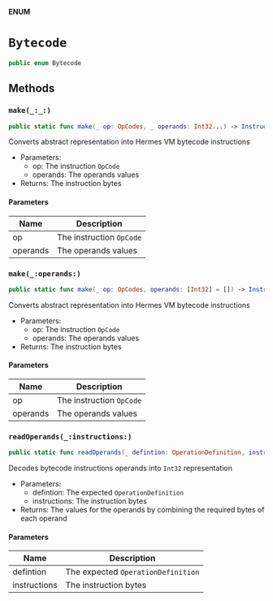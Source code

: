 **ENUM**

# `Bytecode`

```swift
public enum Bytecode
```

## Methods
### `make(_:_:)`

```swift
public static func make(_ op: OpCodes, _ operands: Int32...) -> Instructions
```

Converts abstract representation into Hermes VM bytecode instructions
- Parameters:
  - op: The instruction `OpCode`
  - operands: The operands values
- Returns: The instruction bytes

#### Parameters

| Name | Description |
| ---- | ----------- |
| op | The instruction `OpCode` |
| operands | The operands values |

### `make(_:operands:)`

```swift
public static func make(_ op: OpCodes, operands: [Int32] = []) -> Instructions
```

Converts abstract representation into Hermes VM bytecode instructions
- Parameters:
  - op: The instruction `OpCode`
  - operands: The operands values
- Returns: The instruction bytes

#### Parameters

| Name | Description |
| ---- | ----------- |
| op | The instruction `OpCode` |
| operands | The operands values |

### `readOperands(_:instructions:)`

```swift
public static func readOperands(_ defintion: OperationDefinition, instructions: Instructions) -> (values: [Int32], count: Int)
```

Decodes bytecode instructions operands into `Int32` representation
- Parameters:
  - defintion: The expected `OperationDefinition`
  - instructions: The instruction bytes
- Returns: The values for the operands by combining the required bytes of each operand

#### Parameters

| Name | Description |
| ---- | ----------- |
| defintion | The expected `OperationDefinition` |
| instructions | The instruction bytes |